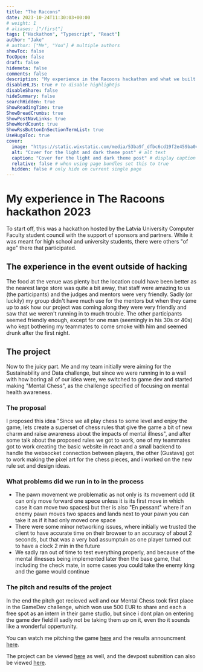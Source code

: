 ```yaml
---
title: "The Raccons"
date: 2023-10-24T11:30:03+00:00
# weight: 1
# aliases: ["/first"]
tags: ["Hackathon", "Typescript", "React"]
author: "Jake"
# author: ["Me", "You"] # multiple authors
showToc: false
TocOpen: false
draft: false
hidemeta: false
comments: false
description: "My experience in the Racoons hackathon and what we built over the 48 hours"
disableHLJS: true # to disable highlightjs
disableShare: false
hideSummary: false
searchHidden: true
ShowReadingTime: true
ShowBreadCrumbs: true
ShowPostNavLinks: true
ShowWordCount: true
ShowRssButtonInSectionTermList: true
UseHugoToc: true
cover:
  image: "https://static.wixstatic.com/media/53ba9f_dfbc6cd19f2e459ba0409345c505c447~mv2.gif" # image path/url
  alt: "Cover for the light and dark theme post" # alt text
  caption: "Cover for the light and dark theme post" # display caption under cover
  relative: false # when using page bundles set this to true
  hidden: false # only hide on current single page
---
```


# My experience in The Racoons hackathon 2023

To start off, this was a hackathon hosted by the Latvia University Computer Faculty student council with the support of 
sponsors and partners. While it was meant for high school and university students, there were others "of age" there 
that participated.

## The experience in the event outside of hacking

The food at the venue was plenty but the location could have been better as the nearest large store was quite a bit 
away, that staff were amazing to us (the participants) and the judges and mentors were very friendly. Sadly (or luckily)
my group didn't have much use for the mentors but when they came up to ask how our project was coming along they were 
very friendly and saw that we weren't running in to much trouble. The other participants seemed friendly enough, except 
for one man (seemingly in his 30s or 40s) who kept bothering my teammates to come smoke with him and seemed drunk after 
the first night.

## The project

Now to the juicy part. Me and my team initially were aiming for the Sustainability and Data challenge, but since we were 
running in to a wall with how boring all of our idea were, we switched to game dev and started making "Mental Chess", as 
the challenge specified of focusing on mental health awareness.

### The proposal

I proposed this idea "Since we all play chess to some level and enjoy the game, lets create a superset of chess rules 
that give the game a bit of new charm and raise awareness about the impacts of mental illness", and after some talk about 
the proposed rules we got to work, one of my teammates got to work creating the basic website in react and a small 
backend to handle the websocket connection between players, the other (Gustavs) got to work making the pixel art for the 
chess pieces, and i worked on the new rule set and design ideas.

### What problems did we run in to in the process

- The pawn movement we problematic as not only is its movement odd (it can only move forward one spece unless it is its 
first move in which case it can move two spaces) but ther is also "En pessant" where if an enemy pawn moves two spaces 
and lands next to your pawn you can take it as if it had only moved one space
- There were some minor networking issues, where initially we trusted the client to have accurate time on their browser 
to an accuracy of about 2 seconds, but that was a very bad assumptuin as one player turned out to have a clock 2 min in 
the future
- We sadly ran out of time to test everything properly, and because of the mental illnesses being implemented later 
then the base game, that including the check mate, in some cases you could take the enemy king and the game would continue

### The pitch and results of the project

In the end the pitch got recieved well and our Mental Chess took first place in the GameDev challenge, which won use
500 EUR to share and each a free spot as an intern in their game studio, but since i dont plan on entering the game dev 
field ill sadly not be taking them up on it, even tho it sounds like a wonderful oppertunity.

You can watch me pitching the game [here](https://youtu.be/-RU_4tzY0Bw?t=5282) and the results announcment [here](https://youtu.be/-RU_4tzY0Bw?t=16797).

The project can be viewed [here](http://nav.lv:5173/) as well, and the devpost submition can also be viewed [here](https://devpost.com/software/mental-chess).
